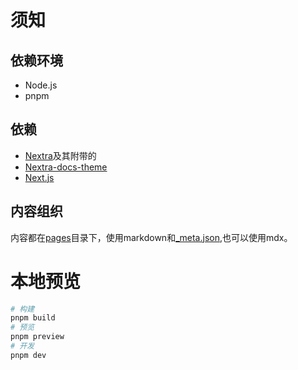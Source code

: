 # 须知
## 依赖环境
- Node.js
- pnpm
## 依赖
- [Nextra](https://nextra.site/)及其附带的
- [Nextra-docs-theme](https://nextra.site/docs/docs-theme/start)
- [Next.js](https://nextjs.org)
## 内容组织
内容都在[pages](./pages)目录下，使用markdown和[_meta.json](./pages/_meta.json),也可以使用mdx。

# 本地预览
```bash
# 构建
pnpm build
# 预览
pnpm preview
# 开发
pnpm dev
```
